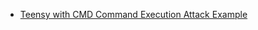 

  * [Teensy with CMD Command Execution Attack Example](https://github.com/ismailtasdelen/teensy3.2-projects/tree/master/examples/codes/cmd_command_execution)
